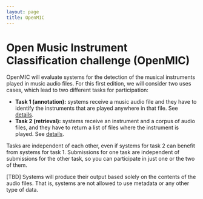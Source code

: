 ```yaml
---
layout: page
title: OpenMIC
---
```


# Open Music Instrument Classification challenge (OpenMIC)

OpenMIC will evaluate systems for the detection of the musical instruments played in music audio files. For this first edition, we will consider two uses cases, which lead to two different tasks for participation:

- **Task 1 (annotation):** systems receive a music audio file and they have to identify the instruments that are played anywhere in that file. See [details](task1.html).
- **Task 2 (retrieval):** systems receive an instrument and a corpus of audio files, and they have to return a list of files where the instrument is played. See [details](task2.html).

Tasks are independent of each other, even if systems for task 2 can benefit from systems for task 1. Submissions for one task are independent of submissions for the other task, so you can participate in just one or the two of them.

[TBD] Systems will produce their output based solely on the contents of the audio files. That is, systems are not allowed to use metadata or any other type of data.
